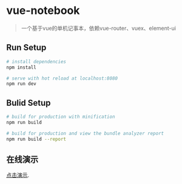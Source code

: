 # vue-notebook

> 一个基于vue的单机记事本，依赖vue-router、vuex、element-ui

## Run Setup

``` bash
# install dependencies
npm install

# serve with hot reload at localhost:8080
npm run dev
```
## Bulid Setup

``` bash
# build for production with minification
npm run build

# build for production and view the bundle analyzer report
npm run build --report
```
## 在线演示
[点击演示](http://wshome.bid/main/vue/vue-notebook/).

